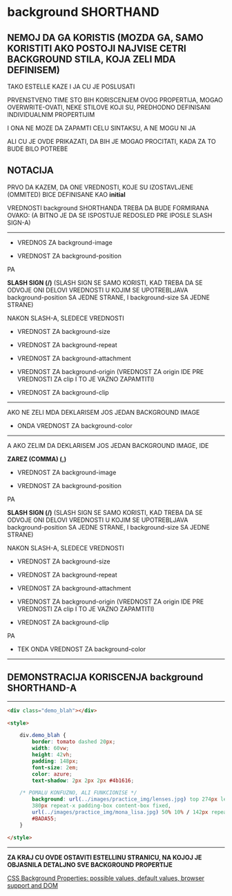 # background SHORTHAND

## NEMOJ DA GA KORISTIS (MOZDA GA, SAMO KORISTITI AKO POSTOJI NAJVISE CETRI BACKGROUND STILA, KOJA ZELI MDA DEFINISEM)

TAKO ESTELLE KAZE I JA CU JE POSLUSATI

PRVENSTVENO TIME STO BIH KORISCENJEM OVOG PROPERTIJA, MOGAO OVERWRITE-OVATI, NEKE STILOVE KOJI SU, PREDHODNO DEFINISANI INDIVIDUALNIM PROPERTIJIM

I ONA NE MOZE DA ZAPAMTI CELU SINTAKSU, A  NE MOGU NI JA

ALI CU JE OVDE PRIKAZATI, DA BIH JE MOGAO PROCITATI, KADA ZA TO BUDE BILO POTREBE

## NOTACIJA

PRVO DA KAZEM, DA ONE VREDNOSTI, KOJE SU IZOSTAVLJENE (OMMITED) BICE DEFINISANE KAO **initial**

VREDNOSTI background SHORTHANDA TREBA DA BUDE FORMIRANA OVAKO: (A BITNO JE DA SE ISPOSTUJE REDOSLED PRE IPOSLE SLASH SIGN-A)

****

- VREDNOS ZA background-image

- VREDNOST ZA background-position

PA

**SLASH SIGN (/)** (SLASH SIGN SE SAMO KORISTI, KAD TREBA DA SE ODVOJE ONI DELOVI VREDNOSTI U KOJIM SE UPOTREBLJAVA background-position SA JEDNE STRANE, I background-size SA JEDNE STRANE)

NAKON SLASH-A, SLEDECE VREDNOSTI

- VREDNOST ZA background-size

- VREDNOST ZA background-repeat

- VREDNOST ZA background-attachment

- VREDNOST ZA background-origin   (VREDNOST ZA origin IDE PRE VREDNOSTI ZA clip I TO JE VAZNO ZAPAMTITI)

- VREDNOST ZA background-clip

_________

AKO NE ZELI MDA DEKLARISEM JOS JEDAN BACKGROUND IMAGE

- ONDA VREDNOST ZA background-color

_________

A AKO ZELIM DA DEKLARISEM JOS JEDAN BACKGROUND IMAGE, IDE

**ZAREZ (COMMA) (,)**

- VREDNOST ZA background-image

- VREDNOST ZA background-position

PA

**SLASH SIGN (/)** (SLASH SIGN SE SAMO KORISTI, KAD TREBA DA SE ODVOJE ONI DELOVI VREDNOSTI U KOJIM SE UPOTREBLJAVA background-position SA JEDNE STRANE, I background-size SA JEDNE STRANE)

NAKON SLASH-A, SLEDECE VREDNOSTI

- VREDNOST ZA background-size

- VREDNOST ZA background-repeat

- VREDNOST ZA background-attachment

- VREDNOST ZA background-origin   (VREDNOST ZA origin IDE PRE VREDNOSTI ZA clip I TO JE VAZNO ZAPAMTITI)

- VREDNOST ZA background-clip

PA

- TEK ONDA VREDNOST ZA background-color

****

## DEMONSTRACIJA KORISCENJA background SHORTHAND-A

****

```HTML
<div class="demo_blah"></div>

<style>

    div.demo_blah {
        border: tomato dashed 20px;
        width: 60vw;
        height: 42vh;
        padding: 148px;
        font-size: 2em;
        color: azure;
        text-shadow: 2px 2px 2px #4b1616;

    /* POMALU KONFUZNO, ALI FUNKCIONISE */
        background: url(../images/practice_img/lenses.jpg) top 274px left 148px /
        380px repeat-x padding-box content-box fixed,
        url(../images/practice_img/mona_lisa.jpg) 50% 10% / 142px repeat-y border-box padding-box
        #BADA55;
    }

</style>
```

****

**ZA KRAJ CU OVDE OSTAVITI ESTELLINU STRANICU, NA KOJOJ JE OBJASNILA DETALJNO SVE BACKGROUND PROPERTIJE**

[CSS Background Properties: possible values, default values, browser support and DOM](http://www.standardista.com/css3/css3-background-properties)